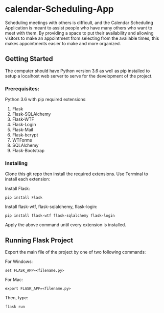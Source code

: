 # calendar-Scheduling-App
Scheduling meetings with others is difficult, and the Calendar Scheduling Application is meant to assist people who have many others who want to meet with them. By providing a space to put their availability and allowing visitors to make an appointment from selecting from the available times, this makes appointments easier to make and more organized.

## Getting Started

The computer should have Python version 3.6 as well as pip installed to setup a localhost web server to serve for the development of the project.

### Prerequisites:

Python 3.6 with pip required extensions:

1. Flask
2. Flask-SQLAlchemy
3. Flask-WTF
4. Flask-Login
5. Flask-Mail
6. Flask-bcrypt
7. WTForms
8. SQLAlchemy
9. Flask-Bootstrap


### Installing

Clone this git repo then install the required extensions. 
Use Terminal to install each extension:

Install Flask:
```
pip install Flask
```
Install flask-wtf, flask-sqlalchemy, flask-login:
```
pip install flask-wtf flask-sqlalchemy flask-login
```
Apply the above command until every extension is installed.

## Running Flask Project

Export the main file of the project by one of two following commands:

For Windows:
```
set FLASK_APP=<filename.py>
```
For Mac:
```
export FLASK_APP=<filename.py>
```

Then, type:
```
flask run
```
